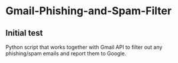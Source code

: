 # Gmail-Phishing-and-Spam-Filter

## Initial test
Python script that works together with Gmail API to filter out any phishing/spam emails and report them to Google.